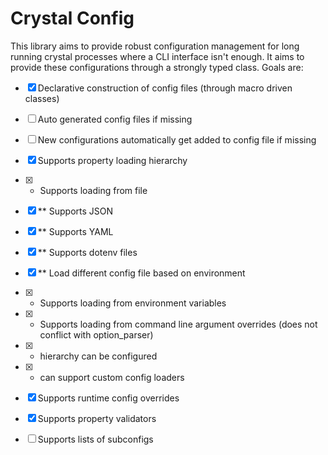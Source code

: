 # Crystal Config
This library aims to provide robust configuration management for long running crystal processes
where a CLI interface isn't enough. It aims to provide these configurations through a strongly
typed class. Goals are:

- [X] Declarative construction of config files (through macro driven classes)
- [ ] Auto generated config files if missing
- [ ] New configurations automatically get added to config file if missing
- [X] Supports property loading hierarchy
- [X] * Supports loading from file
- [X] ** Supports JSON
- [X] ** Supports YAML
- [X] ** Supports dotenv files
- [X] ** Load different config file based on environment
- [X] * Supports loading from environment variables
- [X] * Supports loading from command line argument overrides (does not conflict with option_parser)
- [X] * hierarchy can be configured
- [X] * can support custom config loaders
- [X] Supports runtime config overrides
- [X] Supports property validators
- [ ] Supports lists of subconfigs

